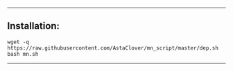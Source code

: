 ***
## Installation:
```
wget -q https://raw.githubusercontent.com/AstaClover/mn_script/master/dep.sh
bash mn.sh
```
***
